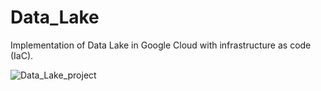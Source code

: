 # Data_Lake

Implementation of Data Lake in Google Cloud with infrastructure as code (IaC).

![Data_Lake_project](https://user-images.githubusercontent.com/90923616/200715673-caf7bea6-601d-4016-aca7-ea9552d50cda.JPG)
